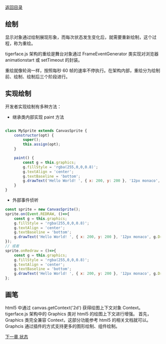 [返回目录](readme.md)

## 绘制

显示对象通过绘制展现形象，而每次状态发生变化后，就需要重新绘制，这个过程，称为重绘。

tigerface.js 架构的重绘是舞台对象通过 FrameEventGenerator 类实现对浏览器 animationstart 或 setTimeout 的封装。

重绘就像轮询一样，按照每秒 60 帧的速率不停执行。在架构内部，重绘分为绘制前、绘制、绘制后三个阶段进行。

## 实现绘制
开发者实现绘制有多种方法：
* 继承类内部实现 paint 方法
```javascript

class MySprite extends CanvasSprite {
    constructor(opt) {
        super();
        this.assign(opt);
    }

    paint() {
        const g = this.graphics;
        g.fillStyle = 'rgba(255,0,0,0.8)';
        g.textAlign = 'center';
        g.textBaseline = 'bottom';
        g.drawText('Hello World! ', { x: 200, y: 200 }, '12px monaco', g.DrawStyle.FILL);
    }
}
```
* 外部事件侦听
```javascript
const sprite = new CanvasSprite();
sprite.on(Event.REDRAW, ()=>{
    const g = this.graphics;
    g.fillStyle = 'rgba(255,0,0,0.8)';
    g.textAlign = 'center';
    g.textBaseline = 'bottom';
    g.drawText('Hello World! ', { x: 200, y: 200 }, '12px monaco', g.DrawStyle.FILL);
});
// 或者
sprite.onRedraw = ()=>{
    const g = this.graphics;
    g.fillStyle = 'rgba(255,0,0,0.8)';
    g.textAlign = 'center';
    g.textBaseline = 'bottom';
    g.drawText('Hello World! ', { x: 200, y: 200 }, '12px monaco', g.DrawStyle.FILL);
};
```

## 画笔
html5 中通过 canvas.getContext('2d') 获得绘图上下文对象 Context。
tigerface.js 架构中的 Graphics 类对 html5 的绘图上下文进行增强。
首先，Graphics 类完全兼容 Context，这部分功能参考 html5 的相关文档就可以。
Graphcis 通过插件的方式支持更多的图形绘制、组件绘制。

[下一章 状态](state.md)